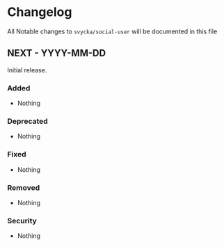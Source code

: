 # Changelog

All Notable changes to `svycka/social-user` will be documented in this file

## NEXT - YYYY-MM-DD

Initial release.

### Added
- Nothing

### Deprecated
- Nothing

### Fixed
- Nothing

### Removed
- Nothing

### Security
- Nothing
